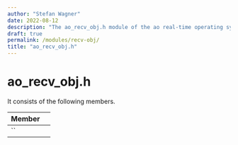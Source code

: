 ```yaml
---
author: "Stefan Wagner"
date: 2022-08-12
description: "The ao_recv_obj.h module of the ao real-time operating system."
draft: true
permalink: /modules/recv-obj/
title: "ao_recv_obj.h"
---
```


# ao_recv_obj.h

It consists of the following members.

| Member | |
|--------|-|
| `` | |


